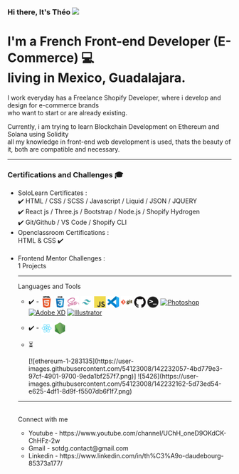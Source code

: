 <h3>Hi there, It's Théo <img src="https://raw.githubusercontent.com/MartinHeinz/MartinHeinz/master/wave.gif" width="30px"></h3>

<h1>I'm a French Front-end Developer (E-Commerce) 💻 <br> living in Mexico, Guadalajara.</h1>

I work everyday has a Freelance Shopify Developer, where i develop and design for e-commerce brands <br> who want to start or are already existing. 


Currently, i am trying to learn Blockchain Development on Ethereum and Solana using Solidity <br>
all my knowledge in front-end web development is used, thats the beauty of it, both are compatible and necessary. 

<hr></hr>

<h3>Certifications and Challenges 🎓</h3>
<ul>
<li> SoloLearn Certificates :<br>
  ✔️ HTML / CSS / SCSS / Javascript / Liquid / JSON / JQUERY<br>
  ✔️ React js / Three.js / Bootstrap / Node.js / Shopify Hydrogen<br>
  ✔️ Git/Github / VS Code / Shopify CLI 
  <br>
<li> Openclassroom Certifications :<br>
HTML & CSS ✔️ </li>
<br>
<li>Frontend Mentor Challenges :<br>
  1 Projects</li>
  
<hr></hr>
Languages and Tools
<ul>
<li>
<p><g-emoji class="g-emoji" alias="heavy_check_mark" fallback-src="https://github.githubassets.com/images/icons/emoji/unicode/2714.png">✔️</g-emoji> - <a target="_blank" rel="noopener noreferrer" href="https://raw.githubusercontent.com/github/explore/80688e429a7d4ef2fca1e82350fe8e3517d3494d/topics/html/html.png"><img align="center" alt="HTML5" title="HTML" width="26px" src="https://raw.githubusercontent.com/github/explore/80688e429a7d4ef2fca1e82350fe8e3517d3494d/topics/html/html.png" style="max-width:100%;"></a> <a target="_blank" rel="noopener noreferrer" href="https://raw.githubusercontent.com/github/explore/80688e429a7d4ef2fca1e82350fe8e3517d3494d/topics/css/css.png"><img align="center" alt="CSS3" title="CSS" width="26px" src="https://raw.githubusercontent.com/github/explore/80688e429a7d4ef2fca1e82350fe8e3517d3494d/topics/css/css.png" style="max-width:100%;"></a> <a target="_blank" rel="noopener noreferrer" href="https://raw.githubusercontent.com/github/explore/80688e429a7d4ef2fca1e82350fe8e3517d3494d/topics/sass/sass.png"><img align="center" alt="Sass" title="Sass" width="26px" src="https://raw.githubusercontent.com/github/explore/80688e429a7d4ef2fca1e82350fe8e3517d3494d/topics/sass/sass.png" style="max-width:100%;"></a> <a target="_blank" rel="noopener noreferrer" href="https://raw.githubusercontent.com/github/explore/80688e429a7d4ef2fca1e82350fe8e3517d3494d/topics/tailwind/tailwind.png"><img align="center" alt="Tailwind" title="Tailwind" width="26px" src="https://raw.githubusercontent.com/github/explore/80688e429a7d4ef2fca1e82350fe8e3517d3494d/topics/tailwind/tailwind.png" style="max-width:100%;"></a> <a target="_blank" rel="noopener noreferrer" href="https://raw.githubusercontent.com/github/explore/80688e429a7d4ef2fca1e82350fe8e3517d3494d/topics/javascript/javascript.png"><img align="center" alt="JavaScript" title="Javascript" width="26px" src="https://raw.githubusercontent.com/github/explore/80688e429a7d4ef2fca1e82350fe8e3517d3494d/topics/javascript/javascript.png" style="max-width:100%;"></a> <a target="_blank" rel="noopener noreferrer" href="https://raw.githubusercontent.com/github/explore/80688e429a7d4ef2fca1e82350fe8e3517d3494d/topics/visual-studio-code/visual-studio-code.png"><img align="center" alt="Visual Studio Code" title="VS Code" width="26px" src="https://raw.githubusercontent.com/github/explore/80688e429a7d4ef2fca1e82350fe8e3517d3494d/topics/visual-studio-code/visual-studio-code.png" style="max-width:100%;"></a> <a target="_blank" rel="noopener noreferrer" href="https://raw.githubusercontent.com/github/explore/80688e429a7d4ef2fca1e82350fe8e3517d3494d/topics/git/git.png"><img align="center" alt="Git" title="Git" width="26px" src="https://raw.githubusercontent.com/github/explore/80688e429a7d4ef2fca1e82350fe8e3517d3494d/topics/git/git.png" style="max-width:100%;"></a> <a target="_blank" rel="noopener noreferrer" href="https://raw.githubusercontent.com/github/explore/78df643247d429f6cc873026c0622819ad797942/topics/github/github.png"><img align="center" alt="GitHub" title="Github" width="26px" src="https://raw.githubusercontent.com/github/explore/78df643247d429f6cc873026c0622819ad797942/topics/github/github.png" style="max-width:100%;"></a> <a target="_blank" rel="noopener noreferrer" href="https://raw.githubusercontent.com/github/explore/80688e429a7d4ef2fca1e82350fe8e3517d3494d/topics/terminal/terminal.png"><img align="center" alt="Terminal" title="Terminal" width="26px" src="https://raw.githubusercontent.com/github/explore/80688e429a7d4ef2fca1e82350fe8e3517d3494d/topics/terminal/terminal.png" style="max-width:100%;"></a> <a target="_blank" rel="noopener noreferrer" href="https://camo.githubusercontent.com/60c4f7926af707fb6e6876bbdb1a8ac26c6423f2e766a323db3112702d145044/68747470733a2f2f692e696d6775722e636f6d2f4f6f4f48434e632e706e67"><img align="center" alt="Photoshop" title="Photoshop" width="26px" src="https://camo.githubusercontent.com/60c4f7926af707fb6e6876bbdb1a8ac26c6423f2e766a323db3112702d145044/68747470733a2f2f692e696d6775722e636f6d2f4f6f4f48434e632e706e67" data-canonical-src="https://i.imgur.com/OoOHCNc.png" style="max-width:100%;"></a> <a target="_blank" rel="noopener noreferrer" href="https://camo.githubusercontent.com/bd92c0a8b3613beced7f4e56d8dfac668e14bcb355d6d3c7a5cace833b287434/68747470733a2f2f692e696d6775722e636f6d2f483978595635502e706e67"><img align="center" alt="Adobe XD" title="Adobe XD" width="26px" src="https://camo.githubusercontent.com/bd92c0a8b3613beced7f4e56d8dfac668e14bcb355d6d3c7a5cace833b287434/68747470733a2f2f692e696d6775722e636f6d2f483978595635502e706e67" data-canonical-src="https://i.imgur.com/H9xYV5P.png" style="max-width:100%;"></a> <a target="_blank" rel="noopener noreferrer" href="https://camo.githubusercontent.com/39799b45f2112003ad44acc9a6640378a83ebbdcfc76d85a3ca8fbe8c3358d1e/68747470733a2f2f692e696d6775722e636f6d2f347072356862672e706e67"><img align="center" alt="Illustrator" title="Illustrator" width="26px" src="https://camo.githubusercontent.com/39799b45f2112003ad44acc9a6640378a83ebbdcfc76d85a3ca8fbe8c3358d1e/68747470733a2f2f692e696d6775722e636f6d2f347072356862672e706e67" data-canonical-src="https://i.imgur.com/4pr5hbg.png" style="max-width:100%;"></a></p>
</li>
<li>
<p>
<g-emoji class="g-emoji" alias="hourglass_flowing_sand" fallback-src="https://github.githubassets.com/images/icons/emoji/unicode/23f3.png">✔️</g-emoji> - 
<a target="_blank" rel="noopener noreferrer" href="https://raw.githubusercontent.com/github/explore/80688e429a7d4ef2fca1e82350fe8e3517d3494d/topics/react/react.png">
<img align="center" alt="React" title="React" width="26px" src="https://raw.githubusercontent.com/github/explore/80688e429a7d4ef2fca1e82350fe8e3517d3494d/topics/react/react.png" style="max-width:100%;"></a>
<a target="_blank" rel="noopener noreferrer" href="https://raw.githubusercontent.com/github/explore/80688e429a7d4ef2fca1e82350fe8e3517d3494d/topics/nodejs/nodejs.png">
<img align="center" alt="Node.js" title="Node.js" width="26px" src="https://raw.githubusercontent.com/github/explore/80688e429a7d4ef2fca1e82350fe8e3517d3494d/topics/nodejs/nodejs.png" style="max-width:100%;"></a></p>
</li>
  <li>
<p>
<g-emoji class="g-emoji" alias="hourglass_flowing_sand" fallback-src="https://github.githubassets.com/images/icons/emoji/unicode/23f3.png">⏳</g-emoji> 
  <p>
[![ethereum-1-283135](https://user-images.githubusercontent.com/54123008/142232057-4bd779e3-97cf-4901-9700-9eda1bf257f7.png)]
![5426](https://user-images.githubusercontent.com/54123008/142232162-5d73ed54-e625-4df1-8d9f-f5507db6f1f7.png)
    </p>
</li>
</ul>
<hr></hr>
<br>
Connect with me 
<ul>
  <li>  Youtube - https://www.youtube.com/channel/UChH_oneD9OKdCK-ChHFz-2w </li>
  <li>  Gmail - sotdg.contact@gmail.com </li>
<li>    Linkedin - https://www.linkedin.com/in/th%C3%A9o-daudebourg-85373a177/ </li>
         </ul>

